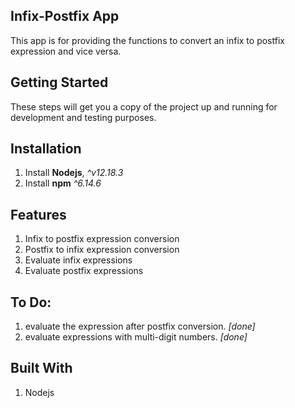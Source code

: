 ## Infix-Postfix App
This app is for providing the functions to convert an infix to postfix expression and vice versa.

## Getting Started

These steps will get you a copy of the project up and running for development and testing purposes.
## Installation

1. Install  **Nodejs**,  _^v12.18.3_
2. Install  **npm** _^6.14.6_

## Features
1. Infix to postfix expression conversion
2. Postfix to infix expression conversion
3. Evaluate infix expressions
4. Evaluate postfix expressions

## To Do:
1. evaluate the expression after postfix conversion. _[done]_
2. evaluate expressions with multi-digit numbers. _[done]_

## Built With
1. Nodejs
